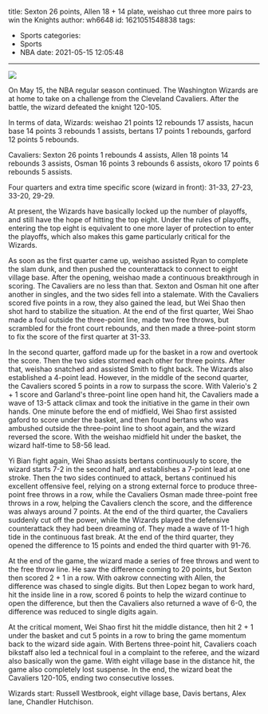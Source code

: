 title: Sexton 26 points, Allen 18 + 14 plate, weishao cut three more pairs to win the Knights
author: wh6648
id: 1621051548838
tags: 
- Sports
categories: 
- Sports
- NBA
date: 2021-05-15 12:05:48
---
![](https://p8.itc.cn/q_70/images01/20210515/935b185c8286436ca1253e9b721b4586.jpeg)


On May 15, the NBA regular season continued. The Washington Wizards are at home to take on a challenge from the Cleveland Cavaliers. After the battle, the wizard defeated the knight 120-105.

In terms of data, Wizards: weishao 21 points 12 rebounds 17 assists, hacun base 14 points 3 rebounds 1 assists, bertans 17 points 1 rebounds, garford 12 points 5 rebounds.

Cavaliers: Sexton 26 points 1 rebounds 4 assists, Allen 18 points 14 rebounds 3 assists, Osman 16 points 3 rebounds 6 assists, okoro 17 points 6 rebounds 5 assists.

Four quarters and extra time specific score (wizard in front): 31-33, 27-23, 33-20, 29-29.

At present, the Wizards have basically locked up the number of playoffs, and still have the hope of hitting the top eight. Under the rules of playoffs, entering the top eight is equivalent to one more layer of protection to enter the playoffs, which also makes this game particularly critical for the Wizards.

As soon as the first quarter came up, weishao assisted Ryan to complete the slam dunk, and then pushed the counterattack to connect to eight village base. After the opening, weishao made a continuous breakthrough in scoring. The Cavaliers are no less than that. Sexton and Osman hit one after another in singles, and the two sides fell into a stalemate. With the Cavaliers scored five points in a row, they also gained the lead, but Wei Shao then shot hard to stabilize the situation. At the end of the first quarter, Wei Shao made a foul outside the three-point line, made two free throws, but scrambled for the front court rebounds, and then made a three-point storm to fix the score of the first quarter at 31-33.

In the second quarter, gafford made up for the basket in a row and overtook the score. Then the two sides stormed each other for three points. After that, weishao snatched and assisted Smith to fight back. The Wizards also established a 4-point lead. However, in the middle of the second quarter, the Cavaliers scored 5 points in a row to surpass the score. With Valerio's 2 + 1 score and Garland's three-point line open hand hit, the Cavaliers made a wave of 13-5 attack climax and took the initiative in the game in their own hands. One minute before the end of midfield, Wei Shao first assisted gaford to score under the basket, and then found bertans who was ambushed outside the three-point line to shoot again, and the wizard reversed the score. With the weishao midfield hit under the basket, the wizard half-time to 58-56 lead.

Yi Bian fight again, Wei Shao assists bertans continuously to score, the wizard starts 7-2 in the second half, and establishes a 7-point lead at one stroke. Then the two sides continued to attack, bertans continued his excellent offensive feel, relying on a strong external force to produce three-point free throws in a row, while the Cavaliers Osman made three-point free throws in a row, helping the Cavaliers clench the score, and the difference was always around 7 points. At the end of the third quarter, the Cavaliers suddenly cut off the power, while the Wizards played the defensive counterattack they had been dreaming of. They made a wave of 11-1 high tide in the continuous fast break. At the end of the third quarter, they opened the difference to 15 points and ended the third quarter with 91-76.

At the end of the game, the wizard made a series of free throws and went to the free throw line. He saw the difference coming to 20 points, but Sexton then scored 2 + 1 in a row. With oakrow connecting with Allen, the difference was chased to single digits. But then Lopez began to work hard, hit the inside line in a row, scored 6 points to help the wizard continue to open the difference, but then the Cavaliers also returned a wave of 6-0, the difference was reduced to single digits again.

At the critical moment, Wei Shao first hit the middle distance, then hit 2 + 1 under the basket and cut 5 points in a row to bring the game momentum back to the wizard side again. With Bertens three-point hit, Cavaliers coach bikstaff also led a technical foul in a complaint to the referee, and the wizard also basically won the game. With eight village base in the distance hit, the game also completely lost suspense. In the end, the wizard beat the Cavaliers 120-105, ending two consecutive losses.

Wizards start: Russell Westbrook, eight village base, Davis bertans, Alex lane, Chandler Hutchison.

